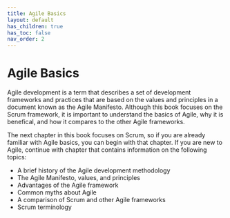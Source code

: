 ```yaml
---
title: Agile Basics
layout: default
has_children: true
has_toc: false
nav_order: 2
---
```


# Agile Basics

Agile development is a term that describes a set of development frameworks and practices that are based on the values and principles in a document known as the Agile Manifesto. Although this book focuses on the Scrum framework, it is important to understand the basics of Agile, why it is benefical, and how it compares to the other Agile frameworks. 

The next chapter in this book focuses on Scrum, so if you are already familiar with Agile basics, you can begin with that chapter. If you are new to Agile, continue with chapter that contains information on the following topics:

*	A brief history of the Agile development methodology
*	The Agile Manifesto, values, and principles
*	Advantages of the Agile framework
*	Common myths about Agile
*	A comparison of Scrum and other Agile frameworks
*	Scrum terminology
